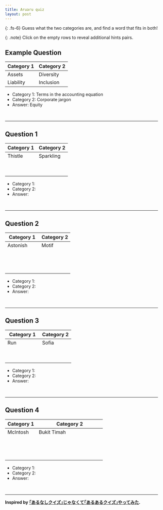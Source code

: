 ```yaml
---
title: Aruaru quiz
layout: post
---
```


{: .fs-6}
Guess what the two categories are, and find a word that fits in both!

{: .note}
Click on the empty rows to reveal additional hints pairs.

## Example Question

| Category 1 | Category 2 |
| ---------- | ---------- |
| Assets     | Diversity  |
| Liability  | Inclusion  |

* Category 1: Terms in the accounting equation
* Category 2: Corporate jargon
* Answer: Equity

<br>
<hr>

## Question 1

<table>
  <thead>
  <tr><th>Category 1</th><th>Category 2</th></tr>
  </thead>
  <tbody>
  <tr><td>Thistle</td><td>Sparkling</td></tr>
  <tr style="opacity:0" onClick="toggle(this)"><td>Shamrock</td><td>White</td></tr>
  <tr style="opacity:0" onClick="toggle(this)"><td>Daffodil</td><td>Red</td></tr>
  </tbody>
</table>

<ul>
  <li>Category 1:<span style="opacity:0" onClick="toggle(this)"> National flowers of the UK's constituent countries</span></li>
  <li>Category 2:<span style="opacity:0" onClick="toggle(this)"> Types of wine</span></li>
  <li>Answer:<span style="opacity:0" onClick="toggle(this)"> Rose</span></li>
</ul>

<br>
<hr>

## Question 2

<table>
  <thead>
  <tr><th>Category 1</th><th>Category 2</th></tr>
  </thead>
  <tbody>
  <tr><td>Astonish</td><td>Motif</td></tr>
  <tr style="opacity:0" onClick="toggle(this)"><td>Shadow Ball</td><td>Melody</td></tr>
  <tr style="opacity:0" onClick="toggle(this)"><td>Confuse Ray</td><td>Movement</td></tr>
  <tr style="opacity:0" onClick="toggle(this)"><td>Curse</td><td>Riff</td></tr>
  </tbody>
</table>

<ul>
  <li>Category 1:<span style="opacity:0" onClick="toggle(this)"> Pokemon ghost type moves</span></li>
  <li>Category 2:<span style="opacity:0" onClick="toggle(this)"> Musical forms and development</span></li>
  <li>Answer:<span style="opacity:0" onClick="toggle(this)"> Lick</span></li>
</ul>

<br>
<hr>

## Question 3

<table>
  <thead>
  <tr><th>Category 1</th><th>Category 2</th></tr>
  </thead>
  <tbody>
  <tr><td>Run</td><td>Sofia</td></tr>
  <tr style="opacity:0" onClick="toggle(this)"><td>Nugget</td><td>Bucharest</td></tr>
  <tr style="opacity:0" onClick="toggle(this)"><td>Tikka masala</td><td>Warsaw</td></tr>
  </tbody>
</table>

<ul>
  <li>Category 1:<span style="opacity:0" onClick="toggle(this)"> Chicken - </span></li>
  <li>Category 2:<span style="opacity:0" onClick="toggle(this)"> Eastern European capitals</span></li>
  <li>Answer:<span style="opacity:0" onClick="toggle(this)"> Kyiv</span></li>
</ul>

<br>
<hr>

## Question 4

<table>
  <thead>
  <tr><th>Category 1</th><th>Category 2</th></tr>
  </thead>
  <tbody>
  <tr><td>McIntosh</td><td>Bukit Timah</td></tr>
  <tr style="opacity:0" onClick="toggle(this)"><td>Gala</td><td>Kilimanjaro</td></tr>
  <tr style="opacity:0" onClick="toggle(this)"><td>Pink Lady</td><td>Ben Nevis</td></tr>
  <tr style="opacity:0" onClick="toggle(this)"><td>Honeycrisp</td><td>Mont Blanc / Monte Bianco</td></tr>
  </tbody>
</table>

<ul>
  <li>Category 1:<span style="opacity:0" onClick="toggle(this)"> Apple varieties </span></li>
  <li>Category 2:<span style="opacity:0" onClick="toggle(this)"> Highest mountain of countries</span></li>
  <li>Answer:<span style="opacity:0" onClick="toggle(this)"> Fuji</span></li>
</ul>

<br>
<hr>

<strong>Inspired by <a href="https://www.youtube.com/watch?v=bHkQo_YqP40">｢あるなしクイズ｣じゃなくて｢あるあるクイズ｣やってみた</a>.

<script type="text/javascript">
  function toggle(row){
    row.style.opacity = (row.style.opacity === "1" ? "0" : "1")
  }
</script>

